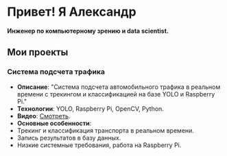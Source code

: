 # Привет! Я Александр
**Инженер по компьютерному зрению и data scientist.**

## Мои проекты
### Система подсчета трафика
- **Описание**: "Система подсчета автомобильного трафика в реальном времени с трекингом и классификацией на базе YOLO и Raspberry Pi."
- **Технологии**: YOLO, Raspberry Pi, OpenCV, Python.
- **Видео**: [Смотреть](https://ссылка-на-видео).
- **Основные особенности**:
- Трекинг и классификация транспорта в реальном времени.
- Запись результатов в базу данных.
- Низкие системные требования, работа на Raspberry Pi.
